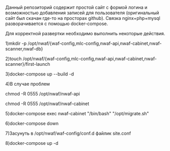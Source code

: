 Данный репозиторий содержит простой сайт с формой логина и возможностью добавления записей для пользователя (оригинальный сайт был скачан где-то на просторах github).
Связка nginx+php+mysql разворачивается с помощью docker-compose.

Для корректной развертки необходимо выполнить некоторые действия.

1)mkdir -p /opt/nwaf/{waf-config,mlc-config,nwaf-api,nwaf-cabinet,nwaf-scanner,nwaf-db}

2)touch /opt/nwaf/{waf-config,mlc-config,nwaf-api,nwaf-cabinet,nwaf-scanner}/first-launch

3)docker-compose up --build -d

4)В случае проблем

chmod -R 0555 /opt/nwaf/nwaf-api

chmod -R 0555 /opt/nwaf/nwaf-cabinet

5)docker-compose exec nwaf-cabinet "/bin/bash" "/opt/migrate.sh"

6)docker-compose down

7)Засунуть в /opt/nwaf/waf-config/conf.d файлик site.conf

8)docker-compose up -d

